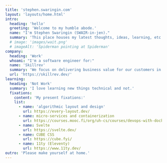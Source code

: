 ```yaml
---
title: 'stephen.swaringin.com'
layout: 'layouts/home.html'
intro:
  heading: 'hello'
  greeting: 'Welcome to my humble abode.'
  name: "I'm Stephen Swaringin (SWAIR-in-jen)."
  summary: 'This place houses my latest thoughts, ideas, learning, etc.'
  # image: 'images/wait.png'
  # imageAlt: 'Spiderman pointing at Spiderman'
company:
  heading: 'Work'
  whoami: "I'm a software engineer for:"
  name: 'Skillrev'
  summary: 'We focus on delivering business value for our customers in whatever way that looks, which usually takes the form of well-crafted software.'
  url: 'https://skillrev.dev/'
learning:
  heading: 'Not Work'
  summary: 'I love learning new things technical and not.'
  fixations:
    content: 'My present fixations:'
    list:
      - name: 'algorithmic layout and design'
        url: https://every-layout.dev/
      - name: micro-services and containerization
        url: https://courses.mooc.fi/org/uh-cs/courses/devops-with-docker
      - name: Svelte
        url: https://svelte.dev/
      - name: CUBE CSS
        url: https://cube.fyi/
      - name: 11ty (Eleventy)
        url: https://www.11ty.dev/
outro: 'Please make yourself at home.'
---
```

